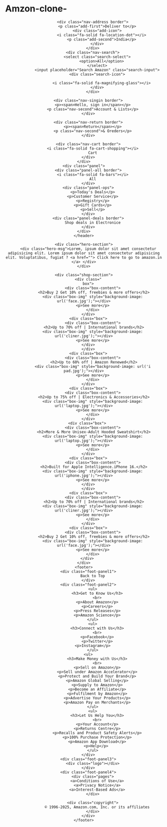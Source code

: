 # Amzon-clone-
<!DOCTYPE html>
<html lang="en">
<head>
    <meta charset="UTF-8">
    <meta name="viewport" content="width=device-width, initial-scale=1.0">
    <title>Amzon</title>
    <link rel="stylesheet" href="https://cdnjs.cloudflare.com/ajax/libs/font-awesome/6.4.0/css/all.min.css" integrity="sha512-iecdLmaskl7CVkqkXNQ/ZH/XLlvWZOJyj7Yy7tcenmpD1ypASozpmT/E0iPtmFIB46ZmdtAc9eNBvH0H/ZpiBw==" crossorigin="anonymous" referrerpolicy="no-referrer" />
    <link rel="stylesheet" href="stayle.css"> 
</head>
<body>
    <header>
        <div class="navbar">
            <div class="nav-log border">
                <div class="logo"></div>
            </div>

            <div class="nav-address border">
                <p class="add-first">Deliver to</p>
                <div class="add-icon">
                    <i class="fa-solid fa-location-dot"></i>
                    <p class="add-second">India</p>
                </div>
            </div>
            <div class="nav-search">
                <select class="search-select">
                    <option>All</option>
                </select>
                <input placeholder="Search Amazon" class="search-input">
                <div class="search-icon">
                     
                    <i class="fa-solid fa-magnifying-glass"></i>
                </div>
            </div>
        
        <div class="nav-singin border">
            <p><span>Hello, sign in</span></p>
            <p class="nav-second">Account & Lists</p>
        </div>

        <div class="nav-return border">
            <p><span>Return</span></p>
            <p class="nav-second">& Oreders</p>
        </div>

        <div class="nav-cart border">
            <i class="fa-solid fa-cart-shopping"></i>
            Cart
        </div>
    </div>
    <div class="panel">
        <div class="panel-all border">
            <i class="fa-solid fa-bars"></i>
            All
        </div>
        <div class="panel-ops">
            <p>Today's Deals</p>
            <p>Customer Service</p>
            <p>Registry</p>
            <p>Gift Cards</p>
            <p>Sell</p>
        </div>
        <div class="panel-deals border">
            Shop deals in Electronice
        </div>
    </div>
    </header>

    <div class="hero-section">
        <div class="hero-msg">Lorem, ipsum dolor sit amet consectetur adipisicing elit. Lorem ipsum dolor sit amet consectetur adipisicing elit. Voluptatibus, fugiat ? <a href=""> Click here to go to amazon.in </a> </div>
    </div>

    <div class="shop-section">
        <div class="
        box">
            <div class="box-content">
             <h2>Buy 2 Get 10% off, freebies & more offers</h2>
            <div class="box-img" style="background-image: url('face.jpg');"></div>
            <p>See more</p>
            </div>
        </div>
        <div class="box">
            <div class="box-content">
             <h2>Up to 70% off | International brands</h2>
            <div class="box-img" style="background-image: url('cliner.jpg');"></div>
            <p>See more</p>
        </div>
        </div>
        <div class="box">
            <div class="box-content">
             <h2>Up to 60% off | Amazon Renewed</h2>
            <div class="box-img" style="background-image: url('i pad.jpg');"></div>
            <p>See more</p>
            </div>
        </div>
        <div class="box">
            <div class="box-content">
             <h2>Up to 75% off | Electronics & Accessories</h2>
            <div class="box-img" style="background-image: url('laptop.jpg');"></div>
            <p>See more</p>
            </div>
        </div>
       <div class="box">
            <div class="box-content">
             <h2>More & More Unisex-Adult Hooded Sweatshirt</h2>
            <div class="box-img" style="background-image: url('laptop.jpg');"></div>
            <p>See more</p>
            </div>
        </div>
        <div class="box">
            <div class="box-content">
             <h2>Built for Apple Intelligence.iPhone 16.</h2>
            <div class="box-img" style="background-image: url('iphone.jpg');"></div>
            <p>See more</p>
        </div>
        </div>
        <div class="box">
            <div class="box-content">
             <h2>Up to 70% off | International brands</h2>
            <div class="box-img" style="background-image: url('cliner.jpg');"></div>
            <p>See more</p>
            </div>
        </div>
        <div class="box">
            <div class="box-content">
             <h2>Buy 2 Get 10% off, freebies & more offers</h2>
            <div class="box-img" style="background-image: url('face.jpg');"></div>
            <p>See more</p>
            </div>
        </div> 
    </div>
    <footer>
        <div class="foot-panel1">
            Back to Top
        </div>
        <div class="foot-panel2">
            <ul>
                <h3>Get to Know Us</h3>
                <br>
                <p>About Amazon</p>
                <p>Careers</p>
                <p>Press Releases</p>
                <p>Amazon Science</p>
            </ul>
            <ul>
                <h3>Connect with Us</h3>
                <br>
                <p>Facebook</p>
                <p>Twitter</p>
                <p>Instagram</p>	
            </ul>
            <ul> 	
                <h3>Make Money with Us</h3>
                <br>
                <p>Sell on Amazon</p>
                <p>Sell under Amazon Accelerator</p>
                <p>Protect and Build Your Brand</p>
                <p>Amazon Global Selling</p>
                <p>Supply to Amazon</p>
                <p>Become an Affiliate</p>
                <p>Fulfilment by Amazon</p>
                <p>Advertise Your Products</p>
                <p>Amazon Pay on Merchants</p>
            </ul>
            <ul>
                <h3>Let Us Help You</h3>
                <br>
                <p>Your Account</p>
                <p>Returns Centre</p>
                <p>Recalls and Product Safety Alerts</p>
                <p>100% Purchase Protection</p>
                <p>Amazon App Download</p>
                <p>Help</p>	
            </ul>
        </div>
        <div class="foot-panel3">
            <div class="logo"></div>
        </div>
        <div class="foot-panel4">
            <div class="pages">
                <a>Conditions of Use</a>
                <a>Privacy Notice</a>
                <a>Interest-Based Ads</a>
            </div>
            
            <div class="copyright">
                © 1996-2025, Amazon.com, Inc. or its affiliates
            </div>
        </div>
    </footer>
</body>
</html>
